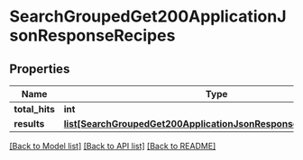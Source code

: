 # SearchGroupedGet200ApplicationJsonResponseRecipes

## Properties
Name | Type | Description | Notes
------------ | ------------- | ------------- | -------------
**total_hits** | **int** |  | [optional] 
**results** | [**list[SearchGroupedGet200ApplicationJsonResponseRecipesResults]**](SearchGroupedGet200ApplicationJsonResponseRecipesResults.md) |  | [optional] 

[[Back to Model list]](../README.md#documentation-for-models) [[Back to API list]](../README.md#documentation-for-api-endpoints) [[Back to README]](../README.md)


